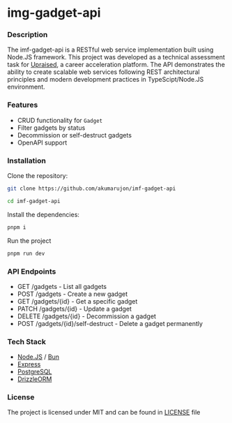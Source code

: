 # img-gadget-api

### Description

The imf-gadget-api is a RESTful web service implementation built using Node.JS
framework. This project was developed as a technical assessment task for
[Upraised](https://www.upraised.co/), a career acceleration platform. The API
demonstrates the ability to create scalable web services following REST
architectural principles and modern development practices in TypeScipt/Node.JS
environment.

### Features

- CRUD functionality for `Gadget`
- Filter gadgets by status
- Decommission or self-destruct gadgets
- OpenAPI support

### Installation

Clone the repository:

```bash
git clone https://github.com/akumarujon/imf-gadget-api
```

```bash
cd imf-gadget-api
```

Install the dependencies:

```bash
pnpm i
```

Run the project

```bash
pnpm run dev
```

### API Endpoints

- GET /gadgets - List all gadgets
- POST /gadgets - Create a new gadget
- GET /gadgets/{id} - Get a specific gadget
- PATCH /gadgets/{id} - Update a gadget
- DELETE /gadgets/{id} - Decommission a gadget
- POST /gadgets/{id}/self-destruct - Delete a gadget permanently

### Tech Stack

- [Node.JS](https://nodejs.org/en) / [Bun](https://bun.sh)
- [Express](https://expressjs.com/)
- [PostgreSQL](https://www.postgresql.org/)
- [DrizzleORM](https://orm.drizzle.team/)

### License

The project is licensed under MIT and can be found in [LICENSE](./LICENSE) file